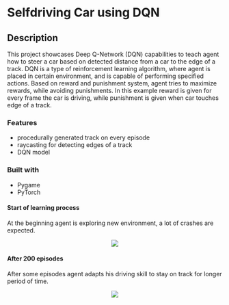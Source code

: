 # Selfdriving Car using DQN

## Description
This project showcases Deep Q-Network (DQN) capabilities to teach agent how to steer a car based on detected distance from a car to the edge of a track.
DQN is a type of reinforcement learning algorithm, where agent is placed in certain environment, and is capable of performing specified actions.
Based on reward and punishment system, agent tries to maximize rewards, while avoiding punishments. In this example reward is given for every frame the car is driving, while punishment is given when car touches edge of a track.

### Features
- procedurally generated track on every episode
- raycasting for detecting edges of a track
- DQN model 

### Built with
- Pygame
- PyTorch

#### Start of learning process
At the beginning agent is exploring new environment, a lot of crashes are expected.
<div align="center">
    <img src="images/first_episodes.gif" />
</div>

#### After 200 episodes
After some episodes agent adapts his driving skill to stay on track for longer period of time.
<div align="center">
    <img src="images/200_episode.gif" />
</div>


